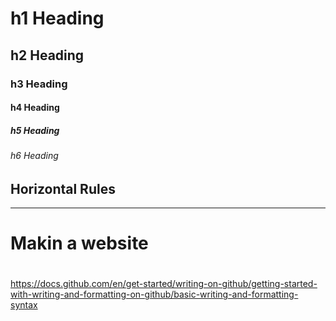 # h1 Heading
## h2 Heading
### h3 Heading
#### h4 Heading
##### h5 Heading
###### h6 Heading


## Horizontal Rules

_____


# Makin a website
#
#
#
#
#
#
#
https://docs.github.com/en/get-started/writing-on-github/getting-started-with-writing-and-formatting-on-github/basic-writing-and-formatting-syntax 
